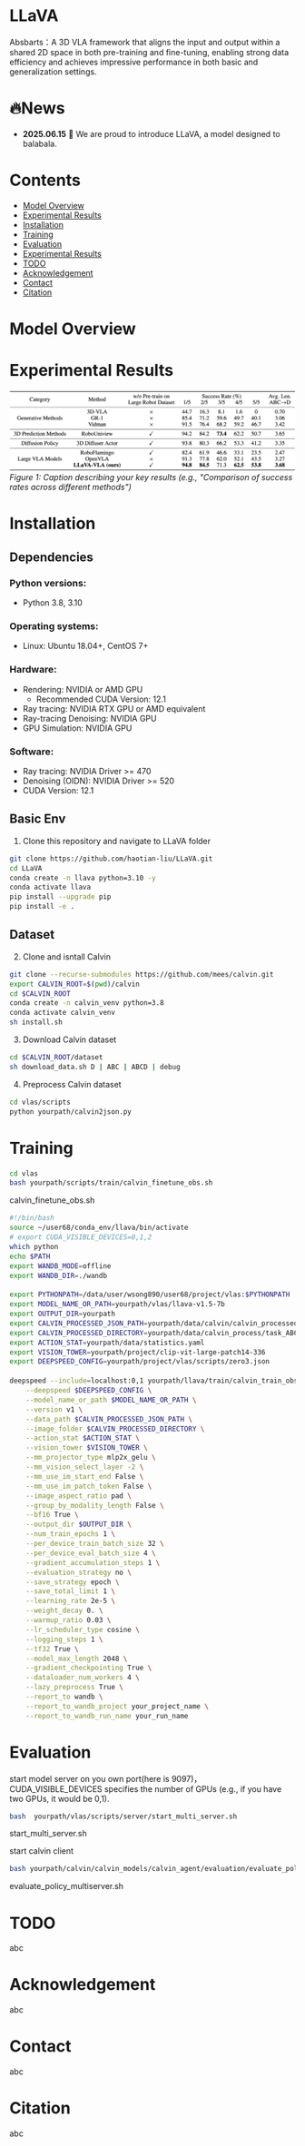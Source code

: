 # LLaVA

Absbarts：A 3D VLA framework that aligns the input and output within a shared 2D space in both pre-training and fine-tuning, enabling strong data efficiency and achieves impressive performance in both basic and generalization settings.

# 🔥News

- **2025.06.15** 🌟 We are proud to introduce LLaVA, a model designed to balabala.

# Contents
- [Model Overview](#model-overview)
- [Experimental Results](#Experimental-Results)
- [Installation](#installation)
- [Training](#training)
- [Evaluation](#evaluation)
- [Experimental Results](#experimental-results)
- [TODO](#todo)
- [Acknowledgement](#acknowledgement)
- [Contact](#contact)
- [Citation](#citation)

# Model Overview
<a id="model-overview"></a>

# Experimental Results
<a id="experimental-results"></a>
![Result Visualization](./images/exp.png)
*Figure 1: Caption describing your key results (e.g., "Comparison of success rates across different methods")*

# Installation
<a id="installation"></a>

## Dependencies

### Python versions:
- Python 3.8, 3.10

### Operating systems:
- Linux: Ubuntu 18.04+, CentOS 7+

### Hardware:
- Rendering: NVIDIA or AMD GPU
  - Recommended CUDA Version: 12.1
- Ray tracing: NVIDIA RTX GPU or AMD equivalent
- Ray-tracing Denoising: NVIDIA GPU
- GPU Simulation: NVIDIA GPU

### Software:
- Ray tracing: NVIDIA Driver >= 470
- Denoising (OIDN): NVIDIA Driver >= 520
- CUDA Version: 12.1

## Basic Env
1. Clone this repository and navigate to LLaVA folder
```bash
git clone https://github.com/haotian-liu/LLaVA.git
cd LLaVA
conda create -n llava python=3.10 -y
conda activate llava
pip install --upgrade pip  
pip install -e .
```
## Dataset
2. Clone and isntall Calvin
```bash
git clone --recurse-submodules https://github.com/mees/calvin.git
export CALVIN_ROOT=$(pwd)/calvin
cd $CALVIN_ROOT
conda create -n calvin_venv python=3.8  
conda activate calvin_venv
sh install.sh
```

3. Download Calvin  dataset
```bash
cd $CALVIN_ROOT/dataset
sh download_data.sh D | ABC | ABCD | debug
```
4. Preprocess Calvin dataset
```bash
cd vlas/scripts
python yourpath/calvin2json.py
```

# Training
<a id="training"></a>
```bash
cd vlas
bash yourpath/scripts/train/calvin_finetune_obs.sh
```
calvin_finetune_obs.sh
```bash
#!/bin/bash
source ~/user68/conda_env/llava/bin/activate 
# export CUDA_VISIBLE_DEVICES=0,1,2
which python
echo $PATH
export WANDB_MODE=offline
export WANDB_DIR=./wandb

export PYTHONPATH=/data/user/wsong890/user68/project/vlas:$PYTHONPATH
export MODEL_NAME_OR_PATH=yourpath/vlas/llava-v1.5-7b
export OUTPUT_DIR=yourpath
export CALVIN_PROCESSED_JSON_PATH=yourpath/data/calvin/calvin_processed_json
export CALVIN_PROCESSED_DIRECTORY=yourpath/data/calvin_process/task_ABCD_D/vla_processed_r5
export ACTION_STAT=yourpath/data/statistics.yaml
export VISION_TOWER=yourpath/project/clip-vit-large-patch14-336
export DEEPSPEED_CONFIG=yourpath/project/vlas/scripts/zero3.json

deepspeed --include=localhost:0,1 yourpath/llava/train/calvin_train_obs.py \
    --deepspeed $DEEPSPEED_CONFIG \
    --model_name_or_path $MODEL_NAME_OR_PATH \
    --version v1 \
    --data_path $CALVIN_PROCESSED_JSON_PATH \
    --image_folder $CALVIN_PROCESSED_DIRECTORY \
    --action_stat $ACTION_STAT \
    --vision_tower $VISION_TOWER \
    --mm_projector_type mlp2x_gelu \
    --mm_vision_select_layer -2 \
    --mm_use_im_start_end False \
    --mm_use_im_patch_token False \
    --image_aspect_ratio pad \
    --group_by_modality_length False \
    --bf16 True \
    --output_dir $OUTPUT_DIR \
    --num_train_epochs 1 \
    --per_device_train_batch_size 32 \
    --per_device_eval_batch_size 4 \
    --gradient_accumulation_steps 1 \
    --evaluation_strategy no \
    --save_strategy epoch \
    --save_total_limit 1 \
    --learning_rate 2e-5 \
    --weight_decay 0. \
    --warmup_ratio 0.03 \
    --lr_scheduler_type cosine \
    --logging_steps 1 \
    --tf32 True \
    --model_max_length 2048 \
    --gradient_checkpointing True \
    --dataloader_num_workers 4 \
    --lazy_preprocess True \
    --report_to wandb \
    --report_to_wandb_project your_project_name \
    --report_to_wandb_run_name your_run_name
```

# Evaluation
<a id="evaluation"></a>
start model server on you own port(here is 9097)，
CUDA_VISIBLE_DEVICES specifies the number of GPUs (e.g., if you have two GPUs, it would be 0,1).
```bash
bash  yourpath/vlas/scripts/server/start_multi_server.sh
```

start_multi_server.sh

start calvin client
```bash
bash yourpath/calvin/calvin_models/calvin_agent/evaluation/evaluate_policy_multiserver.sh

```
evaluate_policy_multiserver.sh

# TODO
<a id="todo"></a>
abc

# Acknowledgement
<a id="acknowledgement"></a>
abc

# Contact
<a id="contact"></a>
abc

# Citation
<a id="citation"></a>
abc

